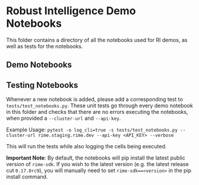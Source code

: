 # Robust Intelligence Demo Notebooks

This folder contains a directory of all the notebooks used for RI demos, as well as tests for the notebooks.

## Demo Notebooks

## Testing Notebooks

Whenever a new notebook is added, please add a corresponding test to `tests/test_notebooks.py`. These unit tests
go through every demo notebook in this folder and checks that there are no errors executing the notebooks,
when provided a `--cluster-url` and `--api-key`.

Example Usage:
`pytest -o log_cli=true -s tests/test_notebooks.py --cluster-url rime.staging.rime.dev --api-key <API_KEY> --verbose`

This will run the tests while also logging the cells being executed.

**Important Note**: By default, the notebooks will pip install the latest public version of `rime-sdk`.
If you wish to the latest version (e.g. the latest release cut `0.17.0rc9`), you will manually need to
set `rime-sdk==<version>` in the pip install command.
